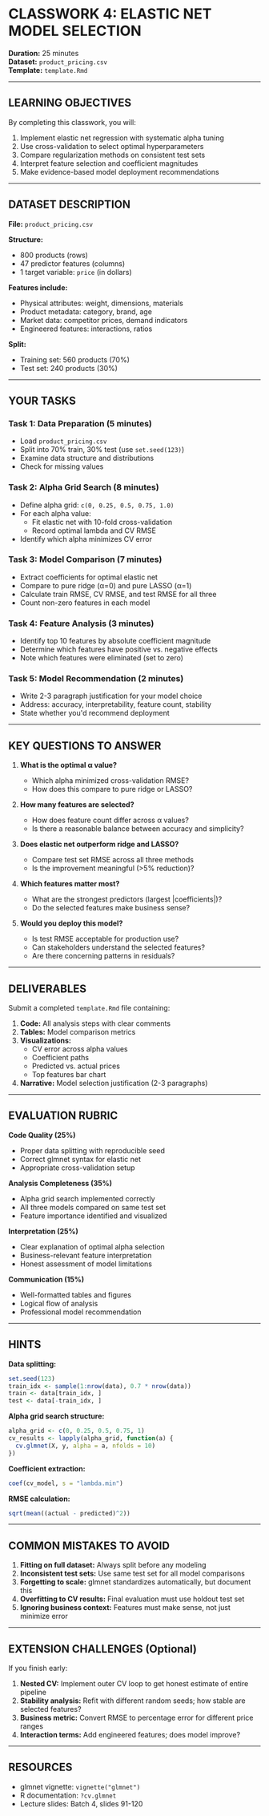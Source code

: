 # CLASSWORK 4: ELASTIC NET MODEL SELECTION

**Duration:** 25 minutes  
**Dataset:** `product_pricing.csv`  
**Template:** `template.Rmd`

---

## LEARNING OBJECTIVES

By completing this classwork, you will:

1. Implement elastic net regression with systematic alpha tuning
2. Use cross-validation to select optimal hyperparameters
3. Compare regularization methods on consistent test sets
4. Interpret feature selection and coefficient magnitudes
5. Make evidence-based model deployment recommendations

---

## DATASET DESCRIPTION

**File:** `product_pricing.csv`

**Structure:**
- 800 products (rows)
- 47 predictor features (columns)
- 1 target variable: `price` (in dollars)

**Features include:**
- Physical attributes: weight, dimensions, materials
- Product metadata: category, brand, age
- Market data: competitor prices, demand indicators
- Engineered features: interactions, ratios

**Split:**
- Training set: 560 products (70%)
- Test set: 240 products (30%)

---

## YOUR TASKS

### Task 1: Data Preparation (5 minutes)
- Load `product_pricing.csv`
- Split into 70% train, 30% test (use `set.seed(123)`)
- Examine data structure and distributions
- Check for missing values

### Task 2: Alpha Grid Search (8 minutes)
- Define alpha grid: `c(0, 0.25, 0.5, 0.75, 1.0)`
- For each alpha value:
  - Fit elastic net with 10-fold cross-validation
  - Record optimal lambda and CV RMSE
- Identify which alpha minimizes CV error

### Task 3: Model Comparison (7 minutes)
- Extract coefficients for optimal elastic net
- Compare to pure ridge (α=0) and pure LASSO (α=1)
- Calculate train RMSE, CV RMSE, and test RMSE for all three
- Count non-zero features in each model

### Task 4: Feature Analysis (3 minutes)
- Identify top 10 features by absolute coefficient magnitude
- Determine which features have positive vs. negative effects
- Note which features were eliminated (set to zero)

### Task 5: Model Recommendation (2 minutes)
- Write 2-3 paragraph justification for your model choice
- Address: accuracy, interpretability, feature count, stability
- State whether you'd recommend deployment

---

## KEY QUESTIONS TO ANSWER

1. **What is the optimal α value?**
   - Which alpha minimized cross-validation RMSE?
   - How does this compare to pure ridge or LASSO?

2. **How many features are selected?**
   - How does feature count differ across α values?
   - Is there a reasonable balance between accuracy and simplicity?

3. **Does elastic net outperform ridge and LASSO?**
   - Compare test set RMSE across all three methods
   - Is the improvement meaningful (>5% reduction)?

4. **Which features matter most?**
   - What are the strongest predictors (largest |coefficients|)?
   - Do the selected features make business sense?

5. **Would you deploy this model?**
   - Is test RMSE acceptable for production use?
   - Can stakeholders understand the selected features?
   - Are there concerning patterns in residuals?

---

## DELIVERABLES

Submit a completed `template.Rmd` file containing:

1. **Code:** All analysis steps with clear comments
2. **Tables:** Model comparison metrics
3. **Visualizations:** 
   - CV error across alpha values
   - Coefficient paths
   - Predicted vs. actual prices
   - Top features bar chart
4. **Narrative:** Model selection justification (2-3 paragraphs)

---

## EVALUATION RUBRIC

**Code Quality (25%)**
- Proper data splitting with reproducible seed
- Correct glmnet syntax for elastic net
- Appropriate cross-validation setup

**Analysis Completeness (35%)**
- Alpha grid search implemented correctly
- All three models compared on same test set
- Feature importance identified and visualized

**Interpretation (25%)**
- Clear explanation of optimal alpha selection
- Business-relevant feature interpretation
- Honest assessment of model limitations

**Communication (15%)**
- Well-formatted tables and figures
- Logical flow of analysis
- Professional model recommendation

---

## HINTS

**Data splitting:**
```r
set.seed(123)
train_idx <- sample(1:nrow(data), 0.7 * nrow(data))
train <- data[train_idx, ]
test <- data[-train_idx, ]
```

**Alpha grid search structure:**
```r
alpha_grid <- c(0, 0.25, 0.5, 0.75, 1)
cv_results <- lapply(alpha_grid, function(a) {
  cv.glmnet(X, y, alpha = a, nfolds = 10)
})
```

**Coefficient extraction:**
```r
coef(cv_model, s = "lambda.min")
```

**RMSE calculation:**
```r
sqrt(mean((actual - predicted)^2))
```

---

## COMMON MISTAKES TO AVOID

1. **Fitting on full dataset:** Always split before any modeling
2. **Inconsistent test sets:** Use same test set for all model comparisons
3. **Forgetting to scale:** glmnet standardizes automatically, but document this
4. **Overfitting to CV results:** Final evaluation must use holdout test set
5. **Ignoring business context:** Features must make sense, not just minimize error

---

## EXTENSION CHALLENGES (Optional)

If you finish early:

1. **Nested CV:** Implement outer CV loop to get honest estimate of entire pipeline
2. **Stability analysis:** Refit with different random seeds; how stable are selected features?
3. **Business metric:** Convert RMSE to percentage error for different price ranges
4. **Interaction terms:** Add engineered features; does model improve?

---

## RESOURCES

- glmnet vignette: `vignette("glmnet")`
- R documentation: `?cv.glmnet`
- Lecture slides: Batch 4, slides 91-120
